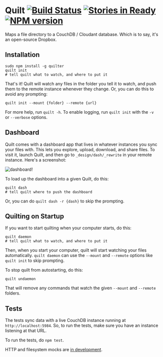 # Quilt [![Build Status](https://secure.travis-ci.org/garbados/quilter.png?branch=master)](http://travis-ci.org/garbados/quilter) [![Stories in Ready](https://badge.waffle.io/garbados/quilter.png?label=ready)](http://waffle.io/garbados/quilter) [![NPM version](https://badge.fury.io/js/quilter.png)](http://badge.fury.io/js/quilter)

Maps a file directory to a CouchDB / Cloudant database. Which is to say, it's an open-source Dropbox.

## Installation

    sudo npm install -g quilter
    quilt init
    # tell quilt what to watch, and where to put it

That's it! Quilt will watch any files in the folder you tell it to watch, and push them to the remote instance whenever they change. Or, you can do this to avoid any prompting:

    quilt init --mount {folder} --remote {url}

For more help, run `quilt -h`. To enable logging, run `quilt init` with the `-v` or `--verbose` options.

## Dashboard

Quilt comes with a dashboard app that lives in whatever instances you sync your files with. This lets you explore, upload, download, and share files. To visit it, launch Quilt, and then go to `_design/dash/_rewrite` in your remote instance. Here's a screenshot:

![dashboard!](http://eggchair.maxthayer.org/img/Screen%20Shot%202013-10-18%20at%206.44.11%20PM.png)

To load up the dashboard into a given Quilt, do this:

    quilt dash
    # tell quilt where to push the dashboard

Or, you can do `quilt dash -r {dash}` to skip the prompting.

## Quilting on Startup

If you want to start quilting when your computer starts, do this:

    quilt daemon
    # tell quilt what to watch, and where to put it    

Then, when you start your computer, quilt will start watching your files automatically. `quilt daemon` can use the `--mount` and `--remote` options like `quilt init` to skip prompting.

To stop quilt from autostarting, do this:

    quilt undaemon

That will remove any commands that watch the given `--mount` and `--remote` folders.

## Tests

The tests sync data with a live CouchDB instance running at `http://localhost:5984`. So, to run the tests, make sure you have an instance listening at that URL.

To run the tests, do `npm test`.

HTTP and filesystem mocks are [in development](https://github.com/garbados/quilter/issues/1).
